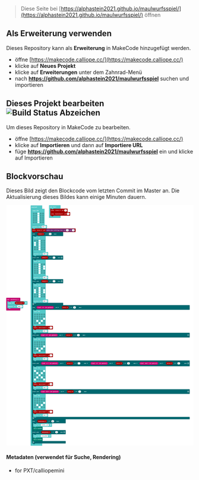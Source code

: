 
> Diese Seite bei [https://alphastein2021.github.io/maulwurfsspiel/](https://alphastein2021.github.io/maulwurfsspiel/) öffnen

## Als Erweiterung verwenden

Dieses Repository kann als **Erweiterung** in MakeCode hinzugefügt werden.

* öffne [https://makecode.calliope.cc/](https://makecode.calliope.cc/)
* klicke auf **Neues Projekt**
* klicke auf **Erweiterungen** unter dem Zahnrad-Menü
* nach **https://github.com/alphastein2021/maulwurfsspiel** suchen und importieren

## Dieses Projekt bearbeiten ![Build Status Abzeichen](https://github.com/alphastein2021/maulwurfsspiel/workflows/MakeCode/badge.svg)

Um dieses Repository in MakeCode zu bearbeiten.

* öffne [https://makecode.calliope.cc/](https://makecode.calliope.cc/)
* klicke auf **Importieren** und dann auf **Importiere URL**
* füge **https://github.com/alphastein2021/maulwurfsspiel** ein und klicke auf Importieren

## Blockvorschau

Dieses Bild zeigt den Blockcode vom letzten Commit im Master an.
Die Aktualisierung dieses Bildes kann einige Minuten dauern.

![Eine gerenderte Ansicht der Blöcke](https://github.com/alphastein2021/maulwurfsspiel/raw/master/.github/makecode/blocks.png)

#### Metadaten (verwendet für Suche, Rendering)

* for PXT/calliopemini
<script src="https://makecode.com/gh-pages-embed.js"></script> <script>makeCodeRender("{{ site.makecode.home_url }}", "{{ site.github.owner_name }}/{{ site.github.repository_name }}");</script>
